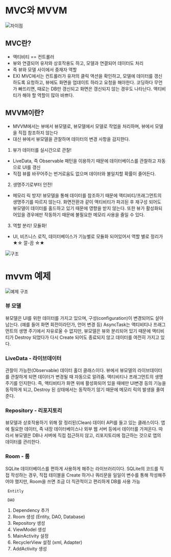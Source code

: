 # MVC와 MVVM
![차이점](https://blog.yena.io/assets/post-img19/190316-mvc-mvvm.png)

## MVC란?
- 액티비티 == 컨트롤러
- 뷰와 연결되어 유저와 상호작용도 하고, 모델과 연결되어 데이터도 처리
- 즉 뷰와 모델 사이에서 중재자 역할
- EX) MVC에서는 컨트롤러가 유저의 클릭 액션을 확인하고, 모델에 데이터를 갱신하도록 요청하고, 뷰에도 화면을 업데이트 하라고 요청을 해야한다. 코딩하다 무언가 빠뜨리면, 때로는 DB만 갱신되고 화면은 갱신되지 않는 경우도 나타난다. 액티비티가 해야 할 역할이 많아 바쁘다.


## MVVM이란?
- MVVM에서는 뷰에서 뷰모델로, 뷰모델에서 모델로 작업을 처리하며, 뷰에서 모델을 직접 참조하지 않는다
- 대신 뷰에서 뷰모델을 관찰하며 데이터의 변경 사항을 감지한다.

1. 뷰가 데이터를 실시간으로 관찰!
- LiveData, 즉 Observable 패턴을 이용하기 때문에 데이터베이스를 관찰하고 자동으로 UI를 갱신
- 직접 뷰를 바꾸어주는 번거로움도 없으며 데이터와 불일치할 확률이 줄어든다.

2. 생명주기로부터 안전!
- 메모리 릭 방지! 뷰모델을 통해 데이터를 참조하기 때문에 액티비티/프래그먼트의 생명주기를 따르지 않는다. 화면전환과 같이 액티비티가 파괴된 후 재구성 되어도 뷰모델이 데이터를 홀드하고 있기 때문에 영향을 받지 않는다. 또한 뷰가 활성화되어있을 경우에만 작동하기 때문에 불필요한 메모리 사용을 줄일 수 있다.

3. 역할 분리! 모듈화! 
- UI, 비즈니스 로직, 데이터베이스가 기능별로 모듈화 되어있어서 역할 별로 정리가 ★☆ 깔-끔 ☆★



![구조](https://blog.yena.io/assets/post-img19/190316-mvvm-detail.png)


# mvvm 예제
![예제 구조](https://blog.yena.io/assets/post-img19/190327-02-class-list.png)

### 뷰 모델
뷰모델은 UI를 위한 데이터를 가지고 있으며, 구성(configuration)이 변경되어도 살아남는다. (예를 들어 화면 회전이라던가, 언어 변경 등)
AsyncTask는 액티비티나 프래그먼트의 생명 주기에서 자유로울 수 없지만, 뷰모델은 뷰와 분리되어 있기 때문에 액티비티가 Destroy 되었다가 다시 Create 되어도 종료되지 않고 데이터를 여전히 가지고 있다.



### LiveData - 라이브데이터
관찰이 가능한(Observable) 데이터 홀더 클래스이다.
뷰에서 뷰모델의 라이브데이터를 관찰하게 되면 데이터가 변경될 때 자동으로 알려줌.
액티비티나 프래그먼트의 생명 주기를 인지한다. 즉, 액티비티가 화면 위에 활성화되어 있을 때에만 UI변경 등의 기능을 동작하게 되고, Destroy 된 상태에서는 동작하기 않기 때문에 메모리 릭의 발생을 줄여준다.

### Repository - 리포지토리
뷰모델과 상호작용하기 위해 잘 정리된(Clean) 데이터 API를 들고 있는 클래스이다.
앱에 필요한 데이터, 즉 내장 데이터베이스나 외부 웹 서버 등에서 데이터를 가져온다.
따라서 뷰모델은 DB나 서버에 직접 접근하지 않고, 리포지토리에 접근하는 것으로 앱의 데이터를 관리한다.

### Room - 룸
SQLite 데이터베이스를 편하게 사용하게 해주는 라이브러리이다. SQLite의 코드를 직접 작성하는 경우, 직접 테이블을 Create 하거나 쿼리문을 일일이 변수를 통해 작성해주어야 했지만, Room을 쓰면 조금 더 직관적이고 편리하게 DB를 사용 가능

<pre><code> Entitly</code></pre>
<pre><code> DAO</code></pre> 


1. Dependency 추가
2. Room 생성 (Entity, DAO, Database)
3. Repository 생성
4. ViewModel 생성
5. MainActivity 설정
6. RecyclerView 설정 (xml, Adapter)
7. AddActivity 생성
